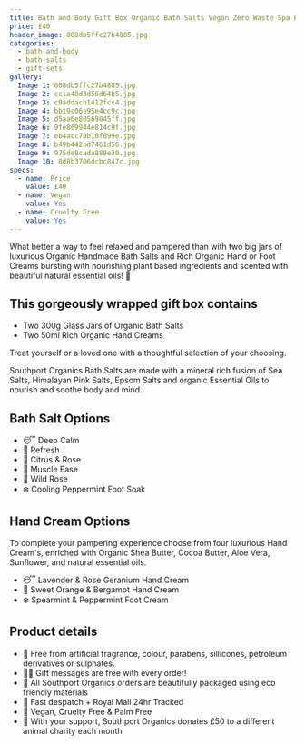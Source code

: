 ```yaml
---
title: Bath and Body Gift Box Organic Bath Salts Vegan Zero Waste Spa Box for Self Care Handmade Cosmetics for Self Care
price: £40
header_image: 808db5ffc27b4885.jpg
categories:
  - bath-and-body
  - bath-salts
  - gift-sets
gallery:
  Image 1: 808db5ffc27b4885.jpg
  Image 2: cc1a48d3d56d64b5.jpg
  Image 3: c9addacb1412fcc4.jpg
  Image 4: bb19c06e95e4cc9c.jpg
  Image 5: d5aa6e80569045ff.jpg
  Image 6: 9fe869944e814c9f.jpg
  Image 7: eb4acc70b10f899e.jpg
  Image 8: b49b442bd7461d56.jpg
  Image 9: 975de8cada889e30.jpg
  Image 10: 8d8b3706dcbc847c.jpg
specs:
  - name: Price
    value: £40
  - name: Vegan
    value: Yes
  - name: Cruelty Free
    value: Yes
---
```


What better a way to feel relaxed and pampered than with two big jars of luxurious Organic Handmade Bath Salts and Rich Organic Hand or Foot Creams bursting with nourishing plant based ingredients and scented with beautiful natural essential oils! 🛁

## This gorgeously wrapped gift box contains

- Two 300g Glass Jars of Organic Bath Salts
- Two 50ml Rich Organic Hand Creams

Treat yourself or a loved one with a thoughtful selection of your choosing.

Southport Organics Bath Salts are made with a mineral rich fusion of Sea Salts, Himalayan Pink Salts, Epsom Salts and organic Essential Oils to nourish and soothe body and mind.

## Bath Salt Options

- 😴 Deep Calm
- 🌊 Refresh
- 🍊 Citrus & Rose
- 🌱 Muscle Ease
- 🌺 Wild Rose
- ❄️ Cooling Peppermint Foot Soak

## Hand Cream Options

To complete your pampering experience choose from four luxurious Hand Cream's, enriched with Organic Shea Butter, Cocoa Butter, Aloe Vera, Sunflower, and natural essential oils.

- 😴 Lavender & Rose Geranium Hand Cream
- 🍊 Sweet Orange & Bergamot Hand Cream
- ❄️ Spearmint & Peppermint Foot Cream

## Product details

- 🍊 Free from artificial fragrance, colour, parabens, sillicones, petroleum derivatives or sulphates.
- ✍🏼 Gift messages are free with every order!
- 🌿 All Southport Organics orders are beautifully packaged using eco friendly materials
- 📮 Fast despatch + Royal Mail 24hr Tracked
- 🐰 Vegan, Cruelty Free & Palm Free
- 🐾 With your support, Southport Organics donates £50 to a different animal charity each month

